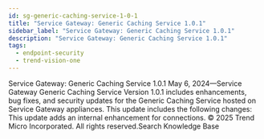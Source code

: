 ```yaml
---
id: sg-generic-caching-service-1-0-1
title: "Service Gateway: Generic Caching Service 1.0.1"
sidebar_label: "Service Gateway: Generic Caching Service 1.0.1"
description: "Service Gateway: Generic Caching Service 1.0.1"
tags:
  - endpoint-security
  - trend-vision-one
---
```


 Service Gateway: Generic Caching Service 1.0.1 May 6, 2024—Service Gateway Generic Caching Service Version 1.0.1 includes enhancements, bug fixes, and security updates for the Generic Caching Service hosted on Service Gateway appliances. This update includes the following changes: This update adds an internal enhancement for connections. © 2025 Trend Micro Incorporated. All rights reserved.Search Knowledge Base